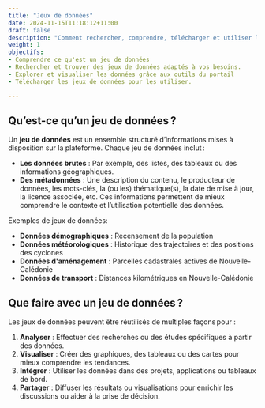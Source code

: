 ```yaml
---
title: "Jeux de données"
date: 2024-11-15T11:18:12+11:00
draft: false
description: "Comment rechercher, comprendre, télécharger et utiliser les jeux de données disponibles sur la plateforme."
weight: 1
objectifs:
- Comprendre ce qu'est un jeu de données 
- Rechercher et trouver des jeux de données adaptés à vos besoins.
- Explorer et visualiser les données grâce aux outils du portail
- Télécharger les jeux de données pour les utiliser.

---
```


## Qu’est-ce qu’un jeu de données ?

Un **jeu de données** est un ensemble structuré d’informations mises à disposition sur la plateforme. Chaque jeu de données inclut :
- **Les données brutes** : Par exemple, des listes, des tableaux ou des informations géographiques.  
- **Des métadonnées** : Une description du contenu, le producteur de données, les mots-clés, la (ou les) thématique(s), la date de mise à jour, la licence associée, etc. Ces informations permettent de mieux comprendre le contexte et l’utilisation potentielle des données.

Exemples de jeux de données:
- **Données démographiques** : Recensement de la population
- **Données météorologiques** : Historique des trajectoires et des positions des cyclones
- **Données d'aménagement** : Parcelles cadastrales actives de Nouvelle-Calédonie
- **Données de transport** : Distances kilométriques en Nouvelle-Calédonie


## Que faire avec un jeu de données ?

Les jeux de données peuvent être réutilisés de multiples façons pour :
1. **Analyser** : Effectuer des recherches ou des études spécifiques à partir des données.  
2. **Visualiser** : Créer des graphiques, des tableaux ou des cartes pour mieux comprendre les tendances.  
3. **Intégrer** : Utiliser les données dans des projets, applications ou tableaux de bord.  
4. **Partager** : Diffuser les résultats ou visualisations pour enrichir les discussions ou aider à la prise de décision.  
